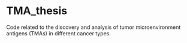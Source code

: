 # TMA_thesis
Code related to the discovery and analysis of tumor microenvironment antigens (TMAs) in different cancer types.
